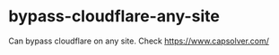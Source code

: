 # bypass-cloudflare-any-site
Can bypass cloudflare on any site. Check https://www.capsolver.com/ 











                                                                                                                                                        